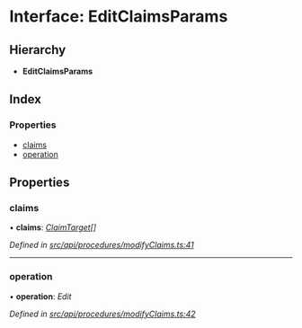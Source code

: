 # Interface: EditClaimsParams

## Hierarchy

* **EditClaimsParams**

## Index

### Properties

* [claims](editclaimsparams.md#claims)
* [operation](editclaimsparams.md#operation)

## Properties

###  claims

• **claims**: *[ClaimTarget](claimtarget.md)[]*

*Defined in [src/api/procedures/modifyClaims.ts:41](https://github.com/PolymathNetwork/polymesh-sdk/blob/5b409784/src/api/procedures/modifyClaims.ts#L41)*

___

###  operation

• **operation**: *Edit*

*Defined in [src/api/procedures/modifyClaims.ts:42](https://github.com/PolymathNetwork/polymesh-sdk/blob/5b409784/src/api/procedures/modifyClaims.ts#L42)*
